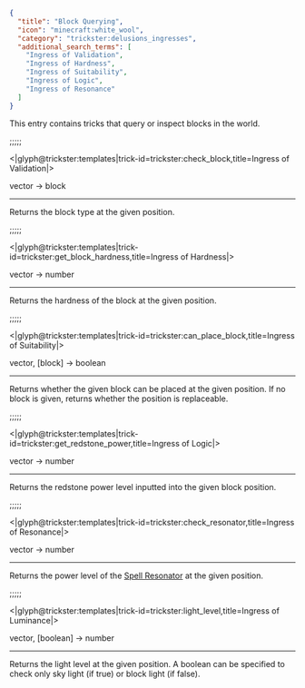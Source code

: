 ```json
{
  "title": "Block Querying",
  "icon": "minecraft:white_wool",
  "category": "trickster:delusions_ingresses",
  "additional_search_terms": [
    "Ingress of Validation",
    "Ingress of Hardness",
    "Ingress of Suitability",
    "Ingress of Logic",
    "Ingress of Resonance"
  ]
}
```

This entry contains tricks that query or inspect blocks in the world.

;;;;;

<|glyph@trickster:templates|trick-id=trickster:check_block,title=Ingress of Validation|>

vector -> block

---

Returns the block type at the given position.

;;;;;

<|glyph@trickster:templates|trick-id=trickster:get_block_hardness,title=Ingress of Hardness|>

vector -> number

---

Returns the hardness of the block at the given position.

;;;;;

<|glyph@trickster:templates|trick-id=trickster:can_place_block,title=Ingress of Suitability|>

vector, [block] -> boolean

---

Returns whether the given block can be placed at the given position. If no block is given, returns whether the position is replaceable.

;;;;;

<|glyph@trickster:templates|trick-id=trickster:get_redstone_power,title=Ingress of Logic|>

vector -> number

---

Returns the redstone power level inputted into the given block position.

;;;;;

<|glyph@trickster:templates|trick-id=trickster:check_resonator,title=Ingress of Resonance|>

vector -> number

---

Returns the power level of the [Spell Resonator](^trickster:items/spell_resonator) at the given position.

;;;;;

<|glyph@trickster:templates|trick-id=trickster:light_level,title=Ingress of Luminance|>

vector, [boolean] -> number

---

Returns the light level at the given position. 
A boolean can be specified to check only sky light (if true) or block light (if false).
